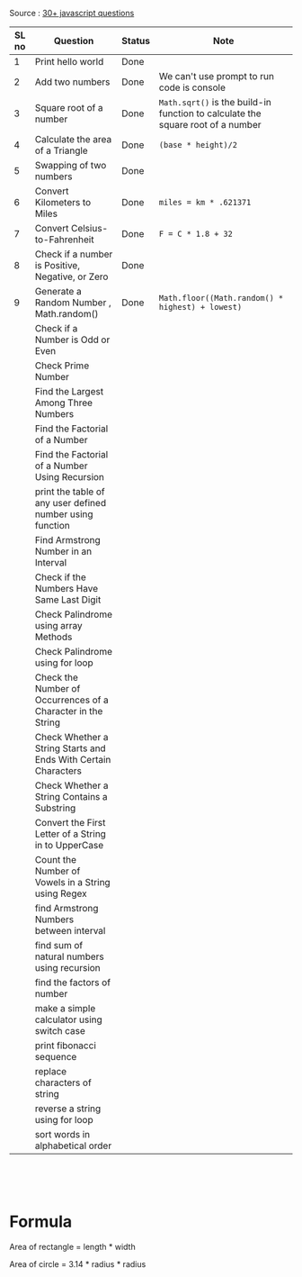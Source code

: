 Source : [30+ javascript questions](https://www.youtube.com/watch?v=hQ9_27otvCo)

| SL no | Question                                                       | Status | Note                                                                            |
| ----- | -------------------------------------------------------------- | ------ | ------------------------------------------------------------------------------- |
| 1     | Print hello world                                              | Done   |
| 2     | Add two numbers                                                | Done   | We can't use prompt to run code is console                                      |
| 3     | Square root of a number                                        | Done   | `Math.sqrt()` is the build-in function to calculate the square root of a number |
| 4     | Calculate the area of a Triangle                               | Done   | `(base * height)/2`                                                             |
| 5     | Swapping of two numbers                                        | Done   |
| 6     | Convert Kilometers to Miles                                    | Done   | `miles = km * .621371`                                                          |
| 7     | Convert Celsius-to-Fahrenheit                                  | Done   | `F = C * 1.8 + 32`                                                              |
| 8     | Check if a number is Positive, Negative, or Zero               | Done   |
| 9     | Generate a Random Number , Math.random()                       | Done   | `Math.floor((Math.random() * highest) + lowest)`                                |
|       | Check if a Number is Odd or Even                               |
|       | Check Prime Number                                             |
|       | Find the Largest Among Three Numbers                           |
|       | Find the Factorial of a Number                                 |
|       | Find the Factorial of a Number Using Recursion                 |
|       | print the table of any user defined number using function      |
|       | Find Armstrong Number in an Interval                           |
|       | Check if the Numbers Have Same Last Digit                      |
|       | Check Palindrome using array Methods                           |
|       | Check Palindrome using for loop                                |
|       | Check the Number of Occurrences of a Character in the String   |
|       | Check Whether a String Starts and Ends With Certain Characters |
|       | Check Whether a String Contains a Substring                    |
|       | Convert the First Letter of a String in to UpperCase           |
|       | Count the Number of Vowels in a String using Regex             |
|       | find Armstrong Numbers between interval                        |
|       | find sum of natural numbers using recursion                    |
|       | find the factors of number                                     |
|       | make a simple calculator using switch case                     |
|       | print fibonacci sequence                                       |
|       | replace characters of string                                   |
|       | reverse a string using for loop                                |
|       | sort words in alphabetical order                               |

&nbsp;

&nbsp;

# Formula

Area of rectangle = length \* width

Area of circle = 3.14 * radius * radius
